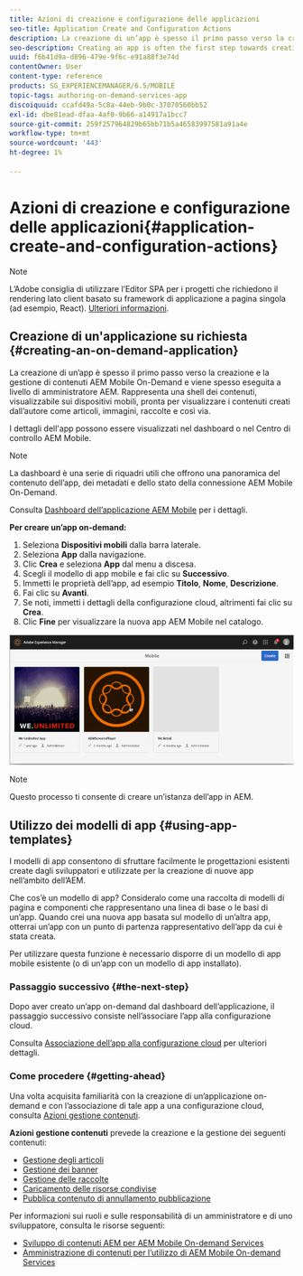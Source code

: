 ```yaml
---
title: Azioni di creazione e configurazione delle applicazioni
seo-title: Application Create and Configuration Actions
description: La creazione di un’app è spesso il primo passo verso la creazione e la gestione di contenuti AEM Mobile On-Demand. Per ulteriori informazioni, segui questa pagina.
seo-description: Creating an app is often the first step towards creating and managing AEM Mobile On-Demand content. Follow this page to learn more.
uuid: f6b41d9a-d896-479e-9f6c-e91a88f3e74d
contentOwner: User
content-type: reference
products: SG_EXPERIENCEMANAGER/6.5/MOBILE
topic-tags: authoring-on-demand-services-app
discoiquuid: ccafd49a-5c8a-44eb-9b0c-37070560bb52
exl-id: dbe81ead-dfaa-4af0-9b66-a14917a1bcc7
source-git-commit: 259f257964829b65bb71b5a46583997581a91a4e
workflow-type: tm+mt
source-wordcount: '443'
ht-degree: 1%

---
```


# Azioni di creazione e configurazione delle applicazioni{#application-create-and-configuration-actions}

>[!NOTE]
>
>L’Adobe consiglia di utilizzare l’Editor SPA per i progetti che richiedono il rendering lato client basato su framework di applicazione a pagina singola (ad esempio, React). [Ulteriori informazioni](/help/sites-developing/spa-overview.md).

## Creazione di un&#39;applicazione su richiesta {#creating-an-on-demand-application}

La creazione di un’app è spesso il primo passo verso la creazione e la gestione di contenuti AEM Mobile On-Demand e viene spesso eseguita a livello di amministratore AEM. Rappresenta una shell dei contenuti, visualizzabile sui dispositivi mobili, pronta per visualizzare i contenuti creati dall’autore come articoli, immagini, raccolte e così via.

I dettagli dell&#39;app possono essere visualizzati nel dashboard o nel Centro di controllo AEM Mobile.

>[!NOTE]
>
>La dashboard è una serie di riquadri utili che offrono una panoramica del contenuto dell’app, dei metadati e dello stato della connessione AEM Mobile On-Demand.
>
>Consulta [Dashboard dell’applicazione AEM Mobile](/help/mobile/mobile-apps-ondemand-application-dashboard.md) per i dettagli.

**Per creare un’app on-demand:**

1. Seleziona **Dispositivi mobili** dalla barra laterale.
1. Seleziona **App** dalla navigazione.
1. Clic **Crea** e seleziona **App** dal menu a discesa.
1. Scegli il modello di app mobile e fai clic su **Successivo**.
1. Immetti le proprietà dell’app, ad esempio **Titolo**, **Nome**, **Descrizione**.
1. Fai clic su **Avanti**.
1. Se noti, immetti i dettagli della configurazione cloud, altrimenti fai clic su **Crea**.
1. Clic **Fine** per visualizzare la nuova app AEM Mobile nel catalogo.

![chlimage_1](assets/chlimage_1.gif)

>[!NOTE]
>
>Questo processo ti consente di creare un’istanza dell’app in AEM.

## Utilizzo dei modelli di app {#using-app-templates}

I modelli di app consentono di sfruttare facilmente le progettazioni esistenti create dagli sviluppatori e utilizzate per la creazione di nuove app nell’ambito dell’AEM.

Che cos’è un modello di app? Consideralo come una raccolta di modelli di pagina e componenti che rappresentano una linea di base o le basi di un’app.
Quando crei una nuova app basata sul modello di un’altra app, otterrai un’app con un punto di partenza rappresentativo dell’app da cui è stata creata.

Per utilizzare questa funzione è necessario disporre di un modello di app mobile esistente (o di un’app con un modello di app installato).

### Passaggio successivo {#the-next-step}

Dopo aver creato un’app on-demand dal dashboard dell’applicazione, il passaggio successivo consiste nell’associare l’app alla configurazione cloud.

Consulta [Associazione dell’app alla configurazione cloud](/help/mobile/mobile-on-demand-associating-an-on-demand-app-to-cloud-configuration.md) per ulteriori dettagli.

### Come procedere {#getting-ahead}

Una volta acquisita familiarità con la creazione di un’applicazione on-demand e con l’associazione di tale app a una configurazione cloud, consulta [Azioni gestione contenuti](/help/mobile/mobile-apps-ondemand-manage-content-ondemand.md).

**Azioni gestione contenuti** prevede la creazione e la gestione dei seguenti contenuti:

* [Gestione degli articoli](/help/mobile/mobile-on-demand-managing-articles.md)
* [Gestione dei banner](/help/mobile/mobile-on-demand-managing-banners.md)
* [Gestione delle raccolte](/help/mobile/mobile-on-demand-managing-collections.md)
* [Caricamento delle risorse condivise](/help/mobile/mobile-on-demand-shared-resources.md)
* [Pubblica contenuto di annullamento pubblicazione](/help/mobile/mobile-on-demand-publishing-unpublishing.md)

Per informazioni sui ruoli e sulle responsabilità di un amministratore e di uno sviluppatore, consulta le risorse seguenti:

* [Sviluppo di contenuti AEM per AEM Mobile On-demand Services](/help/mobile/aem-mobile-on-demand.md)
* [Amministrazione di contenuti per l’utilizzo di AEM Mobile On-demand Services](/help/mobile/aem-mobile.md)

